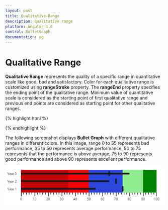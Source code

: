 ```yaml
---
layout: post
title: Qualitative-Range
description: qualitative range
platform: Angular 1.0
control: BulletGraph	
documentation: ug
---
```


# Qualitative Range

**Qualitative Range** represents the quality of a specific range in quantitative scale like good, bad and satisfactory. Color for each qualitative range is customized using **rangeStroke** property. The **rangeEnd** property specifies the ending point of the qualitative range. Minimum value of quantitative scale is considered as the starting point of first qualitative range and previous end points are considered as starting point for other qualitative ranges.

{% highlight html %}

<html xmlns="http://www.w3.org/1999/xhtml" lang="en" ng-app="BulletGraphApp">
    <head>
        <title>Essential Studio for AngularJS: BulletGraph</title>
        <!--CSS and Script file References -->
    </head>
    <body ng-controller="BulletGraphCtrl">
        <div id="bulletframe">
                 <ej-bulletgraph e-qualitativerangesize="80"  e-height="200" e-quantativescalesettings-location-x="50" 
                 e-quantativescalesettings-location-y="20"  e-quantativescalesettings-minimum="0" 
                 e-quantativescalesettings-maximum="100" e-quantativescalesettings-interval="10"
                 e-quantativescalesettings-featureMeasures="featureMeasures">
                 <e-qualitativeranges>
                 <e-qualitativerange e-rangeend="35" e-rangestroke="darkred" e-rangeopacity="0.5"></e-qualitativerange>
                 <e-qualitativerange e-rangeend="50" e-rangestroke="red" e-rangeopacity="1"></e-qualitativerange>
                 <e-qualitativerange e-rangeend="75" e-rangestroke="blue" e-rangeopacity="0.7"></e-qualitativerange>
                 <e-qualitativerange e-rangeend="90" e-rangestroke="lightblue" e-rangeopacity="1"></e-qualitativerange>
                 <e-qualitativerange e-rangeend="100" e-rangestroke="green" e-rangeopacity="1"></e-qualitativerange>
                 </e-qualitativeranges>
                 </ej-bulletgraph>
        </div>
        <script type="text/javascript">
           angular.module('BulletGraphApp', ['ejangular'])
             .controller('BulletGraphCtrl', function ($scope) {
                 $scope.featureMeasures=[
                            { value: 55, comparativeMeasureValue: 75, category: "Year 1" },
                            { value: 65, comparativeMeasureValue: 70, category: "Year 2" },
                            { value: 80, comparativeMeasureValue: 65, category: "Year 3" }
                        ];
                 });
     </script>
    </body>
</html>



{% endhighlight %}



The following screenshot displays **Bullet Graph** with different qualitative ranges in different colors. In this image, range 0 to 35 represents bad performance, 35 to 50 represents average performance, 50 to 75 represents that the performance is above average, 75 to 90 represents good performance and above 90 represents excellent performance.

![](Qualitative-Range_images/Qualitative-Range_img1.png) 

